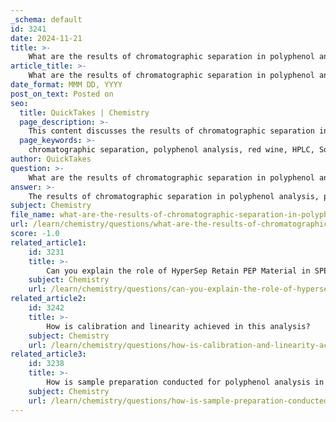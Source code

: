 ```yaml
---
_schema: default
id: 3241
date: 2024-11-21
title: >-
    What are the results of chromatographic separation in polyphenol analysis?
article_title: >-
    What are the results of chromatographic separation in polyphenol analysis?
date_format: MMM DD, YYYY
post_on_text: Posted on
seo:
  title: QuickTakes | Chemistry
  page_description: >-
    This content discusses the results of chromatographic separation in polyphenol analysis, focusing on the methodologies used in red wine analysis, including HPLC techniques, efficiency, quantification of compounds, chromatographic conditions, and the diversity of analytes identified.
  page_keywords: >-
    chromatographic separation, polyphenol analysis, red wine, HPLC, Solid Phase Extraction, RP-LC, catechins, quantification, anthocyanins, flavanols, phenolic acids, analysis time, resource efficiency, food chemistry, quality control, antioxidant properties
author: QuickTakes
question: >-
    What are the results of chromatographic separation in polyphenol analysis?
answer: >-
    The results of chromatographic separation in polyphenol analysis, particularly in red wine, reveal several key findings regarding the efficiency and effectiveness of various methodologies employed. High-Performance Liquid Chromatography (HPLC) is the predominant technique used for this analysis, often coupled with Solid Phase Extraction (SPE) techniques to enhance the purity and concentration of the target compounds.\n\n1. **Separation Efficiency**: The use of reversed-phase chromatography (RP-LC) with stationary phases such as C18 and C8 has been shown to provide high selectivity and resolution, which is crucial given the structural similarities among polyphenols. For instance, the optimized HPLC method utilizing an Accucore PFP column under gradient conditions has demonstrated fast and efficient separation of catechins and other polyphenols in red wine.\n\n2. **Quantification of Compounds**: In a study involving the simultaneous determination of 26 polyphenols, a Kinetex C18 reversed-phase column was employed under gradient elution conditions. This method allowed for the quantification of various phenolic compounds, including flavanols and phenolic acids, with enhanced sensitivity and reduced analysis time.\n\n3. **Chromatographic Conditions**: The best baseline separation of closely related anthocyanin structures was achieved using a mobile phase consisting of water with 0.5% formic acid and methanol, at a flow rate of 0.6 mL/min and a column temperature of 50 ºC. This setup facilitated the effective separation of multiple flavan-3-ols, flavonols, and phenolic acids.\n\n4. **Analysis Time and Resource Efficiency**: Recent methodologies have significantly reduced analysis times, achieving similar separation results in about one-third of the time compared to traditional methods. This efficiency is particularly beneficial for routine analyses in food chemistry and quality control.\n\n5. **Diversity of Analytes**: The chromatographic analysis has successfully identified and quantified a wide range of phenolic compounds, including catechins, flavonols, and phenolic acids. For example, ellagic acid was found to be the most abundant phenolic acid in various red wine samples, with concentrations varying significantly between different cultivars.\n\nOverall, the results of chromatographic separation in polyphenol analysis highlight the advancements in HPLC methodologies that enhance the accuracy, efficiency, and reliability of quantifying these important compounds in red wine. These findings are crucial for understanding the antioxidant properties and overall quality of red wine, as well as for ensuring compliance with food safety standards.
subject: Chemistry
file_name: what-are-the-results-of-chromatographic-separation-in-polyphenol-analysis.md
url: /learn/chemistry/questions/what-are-the-results-of-chromatographic-separation-in-polyphenol-analysis
score: -1.0
related_article1:
    id: 3231
    title: >-
        Can you explain the role of HyperSep Retain PEP Material in SPE?
    subject: Chemistry
    url: /learn/chemistry/questions/can-you-explain-the-role-of-hypersep-retain-pep-material-in-spe
related_article2:
    id: 3242
    title: >-
        How is calibration and linearity achieved in this analysis?
    subject: Chemistry
    url: /learn/chemistry/questions/how-is-calibration-and-linearity-achieved-in-this-analysis
related_article3:
    id: 3238
    title: >-
        How is sample preparation conducted for polyphenol analysis in red wine?
    subject: Chemistry
    url: /learn/chemistry/questions/how-is-sample-preparation-conducted-for-polyphenol-analysis-in-red-wine
---
```


&nbsp;